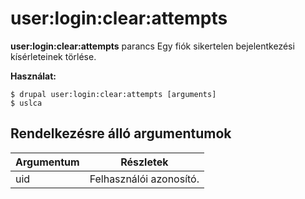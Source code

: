 # user:login:clear:attempts
**user:login:clear:attempts** parancs Egy fiók sikertelen bejelentkezési kísérleteinek törlése.

**Használat:**
```
$ drupal user:login:clear:attempts [arguments] 
$ uslca  
```

## Rendelkezésre álló argumentumok
Argumentum | Részletek
---------|-------------
uid | Felhasználói azonosító.
